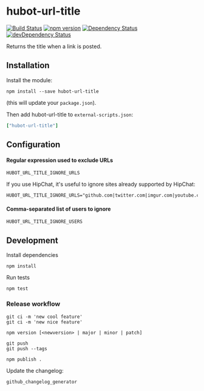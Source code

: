 # hubot-url-title

[![Build Status](https://travis-ci.org/dentarg/hubot-url-title.svg?branch=master)](https://travis-ci.org/dentarg/hubot-url-title) [![npm version](https://badge.fury.io/js/hubot-url-title.svg)](https://www.npmjs.com/package/hubot-url-title) [![Dependency Status](https://david-dm.org/dentarg/hubot-url-title.svg)](https://david-dm.org/dentarg/hubot-url-title) [![devDependency Status](https://david-dm.org/dentarg/hubot-url-title/dev-status.svg)](https://david-dm.org/dentarg/hubot-url-title#info=devDependencies)

Returns the title when a link is posted.

## Installation

Install the module:

    npm install --save hubot-url-title

(this will update your `package.json`).

Then add hubot-url-title to `external-scripts.json`:

```coffee
["hubot-url-title"]
```

## Configuration

#### Regular expression used to exclude URLs

    HUBOT_URL_TITLE_IGNORE_URLS

If you use HipChat, it's useful to ignore sites already supported by HipChat:

    HUBOT_URL_TITLE_IGNORE_URLS="github.com|twitter.com|imgur.com|youtube.com|spotify.com|instagram.com"

#### Comma-separated list of users to ignore

    HUBOT_URL_TITLE_IGNORE_USERS

## Development

Install dependencies

    npm install

Run tests

    npm test

### Release workflow

    git ci -m 'new cool feature'
    git ci -m 'new nice feature'

    npm version [<newversion> | major | minor | patch]

    git push
    git push --tags

    npm publish .

Update the changelog:

    github_changelog_generator
